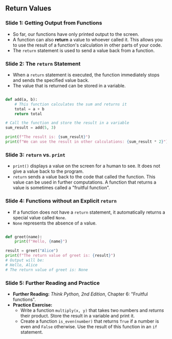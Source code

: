 ## Return Values

### Slide 1: Getting Output from Functions

  * So far, our functions have only printed output to the screen.
  * A function can also **return** a value to whoever called it. This allows you to use the result of a function's calculation in other parts of your code.
  * The `return` statement is used to send a value back from a function.

### Slide 2: The `return` Statement

  * When a `return` statement is executed, the function immediately stops and sends the specified value back.
  * The value that is returned can be stored in a variable.

<!-- end list -->
```py

def add(a, b):
    # This function calculates the sum and returns it
    total = a + b
    return total

# Call the function and store the result in a variable
sum_result = add(5, 3)

print(f"The result is: {sum_result}")
print(f"We can use the result in other calculations: {sum_result * 2}")
```
### Slide 3: `return` vs. `print`

  * `print()` displays a value on the screen for a human to see. It does not give a value back to the program.
  * `return` sends a value back to the code that called the function. This value can be used in further computations. A function that returns a value is sometimes called a "fruitful function".

### Slide 4: Functions without an Explicit `return`

  * If a function does not have a `return` statement, it automatically returns a special value called `None`.
  * `None` represents the absence of a value.

<!-- end list -->
```py

def greet(name):
    print(f"Hello, {name}")

result = greet("Alice")
print(f"The return value of greet is: {result}")
# Output will be:
# Hello, Alice
# The return value of greet is: None
```
### Slide 5: Further Reading and Practice

  * **Further Reading:** *Think Python, 2nd Edition*, Chapter 6: "Fruitful functions".
  * **Practice Exercise:**
      * Write a function `multiply(x, y)` that takes two numbers and *returns* their product. Store the result in a variable and print it.
      * Create a function `is_even(number)` that returns `True` if a number is even and `False` otherwise. Use the result of this function in an `if` statement.
